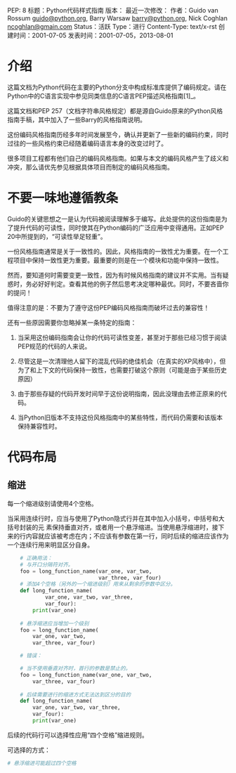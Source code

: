 PEP: 8
标题：Python代码样式指南
版本：
最近一次修改：
作者：Guido van Rossum <guido@python.org>,
    Barry Warsaw <barry@python.org>,
    Nick Coghlan <ncoghlan@gmain.com>
Status：活跃
Type：进行
Content-Type: text/x-rst
创建时间：2001-07-05
发表时间：2001-07-05，2013-08-01

介绍
=============
这篇文档为Python代码在主要的Python分支中构成标准库提供了编码规定。请在Python中的C语言实现中参见同类信息的C语言PEP描述风格指南[1]_。

这篇文档和PEP 257（文档字符串风格规定）都是源自Guido原来的Python风格指南手稿，其中加入了一些Barry的风格指南说明。

这份编码风格指南历经多年时间发展至今，确认并更新了一些新的编码约束，同时过往的一些风格约束已经随着编码语言本身的改变过时了。

很多项目工程都有他们自己的编码风格指南。如果与本文的编码风格产生了歧义和冲突，那么请优先参见根据具体项目而制定的编码风格指南。

不要一味地遵循教条
===============================

Guido的关键思想之一是认为代码被阅读理解多于编写。此处提供的这份指南是为了提升代码的可读性，同时使其在Python编码的广泛应用中变得通用。正如PEP 20中所提到的，“可读性举足轻重”。

一份风格指南通常是关于一致性的。因此，风格指南的一致性尤为重要。在一个工程项目中保持一致性更为重要。最重要的则是在一个模块和功能中保持一致性。

然而，要知道何时需要变更一致性，因为有时候风格指南的建议并不实用。当有疑惑时，务必好好判定。查看其他的例子然后思考决定哪种最优。同时，不要吝啬你的提问！

值得注意的是：不要为了遵守这份PEP编码风格指南而破坏过去的兼容性！

还有一些原因需要你忽略掉某一条特定的指南：

1. 当采用这份编码指南会让你的代码可读性变差，甚至对于那些已经习惯于阅读PEP规范的代码的人来说。

2. 尽管这是一次清理他人留下的混乱代码的绝佳机会（在真实的XP风格中），但为了和上下文的代码保持一致性，也需要打破这个原则（可能是由于某些历史原因）

3. 由于那些存疑的代码开发时间早于这份说明指南，因此没理由去修正原来的代码。

4. 当Python旧版本不支持这份风格指南中的某些特性，而代码仍需要和该版本保持兼容性时。


代码布局
=======

缩进
----

每一个缩进级别请使用4个空格。

当采用连续行时，应当与使用了Python隐式行并在其中加入小括号，中括号和大括号封装的元
素保持垂直对齐，或者用一个悬浮缩进。当使用悬浮缩进时，接下来的行内容就应该被考虑在内；不应该有参数在第一行，同时后续的缩进应该作为一个连续行用来明显区分自身。

``` python
    # 正确用法：
    # 与开口分隔符对齐。
    foo = long_function_name(var_one, var_two,
                             var_three, var_four) 
    # 添加4个空格（另外的一个缩进级别）用来从剩余的参数中区分。
    def long_function_name(
            var_one, var_two, var_three,
            var_four):
        print(var_one)
    
    # 悬浮缩进应当增加一个级别
    foo = long_function_name(
        var_one, var_two,
        var_three, var_four)

    # 错误：

    # 当不使用垂直对齐时，首行的参数是禁止的。
    foo = long_function_name(var_one, var_two,
        var_three, var_four)
    
    # 后续需要进行的缩进方式无法达到区分的目的
    def long_function_name(
        var_one, var_two, var_three,
        var_four):
        print(var_one)
```

后续的代码行可以选择性应用“四个空格”缩进规则。

可选择的方式：

```python
# 悬浮缩进可能超过四个空格

```

